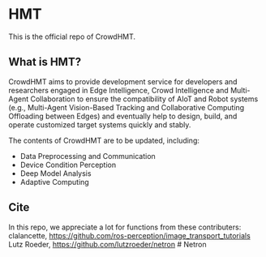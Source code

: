 # HMT
This is the official repo of CrowdHMT.

## What is HMT?
CrowdHMT aims to provide development service for developers and researchers engaged in Edge Intelligence, Crowd Intelligence and Multi-Agent Collaboration to ensure the compatibility of AIoT and Robot systems (e.g., Multi-Agent Vision-Based Tracking and Collaborative Computing Offloading between Edges) and eventually help to design, build, and operate customized target systems quickly and stably.

The contents of CrowdHMT are to be updated, including:
* Data Preprocessing and Communication
* Device Condition Perception
* Deep Model Analysis
* Adaptive Computing

## Cite
In this repo, we appreciate a lot for functions from these contributers:
clalancette, https://github.com/ros-perception/image_transport_tutorials
Lutz Roeder, https://github.com/lutzroeder/netron # Netron